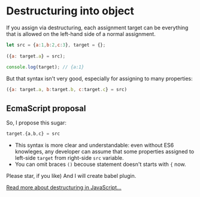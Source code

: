 # Destructuring into object

If you assign via destructuring, each assignment target can be everything that is allowed on the left-hand side of a normal assignment.
```js
let src = {a:1,b:2,c:3}, target = {};     
	
({a: target.a} = src);  
	
console.log(target); // {a:1}
```

But that syntax isn't very good, especially for assigning to many properties:
```js	
({a: target.a, b:target.b, c:target.c} = src)
```
## EcmaScript proposal

So, I propose this sugar:
```js	
target.{a,b,c} = src
```
+ This syntax is more clear and understandable: even without ES6 knowleges, any developer can assume that some properties assigned to left-side `target` from right-side `src` variable.
+ You can omit braces `()` becouse statement doesn't starts with `{` now.  


Please star, if you like) And I will create babel plugin.  

[Read more about destructuring in JavaScript...](http://exploringjs.com/es6/ch_destructuring.html#sec_assignment-targets)

